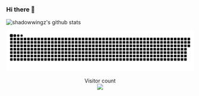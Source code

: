### Hi there 👋

<!--
**shadowwingz/shadowwingz** is a ✨ _special_ ✨ repository because its `README.md` (this file) appears on your GitHub profile.

Here are some ideas to get you started:

- 🔭 I’m currently working on ...
- 🌱 I’m currently learning ...
- 👯 I’m looking to collaborate on ...
- 🤔 I’m looking for help with ...
- 💬 Ask me about ...
- 📫 How to reach me: ...
- 😄 Pronouns: ...
- ⚡ Fun fact: ...
-->

![shadowwingz's github stats](https://github-readme-stats.vercel.app/api?username=shadowwingz&count_private=true)

<a href=#><img src="contributions.svg"></a>

<p align="center"> 
  Visitor count<br>
  <img src="https://profile-counter.glitch.me/shadowwingz/count.svg" />
</p>
